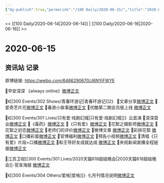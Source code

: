 ```yaml
---
{"dg-publish":true,"permalink":"/100 Daily/2020-06-15/","title":"2020-06-15","created":"2023-04-05T20:37:00.899+08:00","updated":"2023-04-05T20:38:16.208+08:00"}
---
```



<< [[100 Daily/2020-06-14\|2020-06-14]] | [[100 Daily/2020-06-16\|2020-06-16]] >>

# 2020-06-15

## 资讯站 记录

原博链接: https://weibo.com/6466290670/J6NYiFWYE

🌱早安深深
《always online》[微博正文](https://m.weibo.cn/6466290670/4515995744715379)

🌱《[[300 Events/302 Shows/青春环游记\|青春环游记]]2》
🎵文章分享[微博正文](https://m.weibo.cn/6466290670/4516070545247259)
🎵爱奇艺片花[微博正文](https://m.weibo.cn/6466290670/4516116082865270)
🎵春游小故事[微博正文](https://m.weibo.cn/6466290670/4516156109920847)
🎵优酷第二期会员版上线 [微博正文](https://m.weibo.cn/6466290670/4516056989851469)

🌱《[[300 Events/301 Lives/只有爱·戏剧幻城\|只有爱·戏剧幻城]]》云首演
🎵深深营业[微博正文](https://m.weibo.cn/6466290670/4516164401552206)
🎵《毒药》[微博正文](https://m.weibo.cn/6466290670/4516184902827286)
🎵《只有爱》[微博正文](https://m.weibo.cn/6466290670/4516198031126006)
🎵花絮之摄影师[微博正文](https://m.weibo.cn/6466290670/4516180201403860)
🎵花絮之初恋[微博正文](https://m.weibo.cn/6466290670/4516195107938522)
🎵老师们的评价[微博正文](https://m.weibo.cn/6466290670/4516257817024990)
🎵微博文章 [微博正文](https://m.weibo.cn/6466290670/4516009204361916)
🎵彩排花絮 [微博正文](https://m.weibo.cn/6466290670/4516017826884500)
🎵口播彩蛋[微博正文](https://m.weibo.cn/6466290670/4516036798173960)
🎵官博福利[微博正文](https://m.weibo.cn/6466290670/4516072806737605)
🎵预告小视频[微博正文](https://m.weibo.cn/6466290670/4516150132428170)
🎵清唱《只有爱》片段+口播[微博正文](https://m.weibo.cn/6466290670/4516214187291079)
🎵和王导好友成就达成 [微博正文](https://m.weibo.cn/6466290670/4516008267798686)
🎵央视新闻直播全程链接[微博正文](https://m.weibo.cn/6466290670/4516170038392606)

🌱江苏卫视[[300 Events/301 Lives/2020天猫618超级晚会\|2020天猫618超级晚会]]-官宣海报 [微博正文](https://m.weibo.cn/6466290670/4516037599166042)

🌱《[[300 Events/304 Others/爱格\|爱格]]》七月刊情况说明[微博正文](https://m.weibo.cn/6466290670/4516138354960158)
